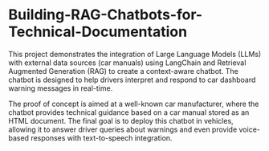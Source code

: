 # Building-RAG-Chatbots-for-Technical-Documentation

This project demonstrates the integration of Large Language Models (LLMs) with external data sources (car manuals) using LangChain and Retrieval Augmented Generation (RAG) to create a context-aware chatbot. The chatbot is designed to help drivers interpret and respond to car dashboard warning messages in real-time.

The proof of concept is aimed at a well-known car manufacturer, where the chatbot provides technical guidance based on a car manual stored as an HTML document. The final goal is to deploy this chatbot in vehicles, allowing it to answer driver queries about warnings and even provide voice-based responses with text-to-speech integration.
